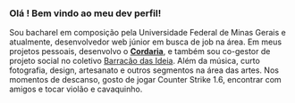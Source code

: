 ### Olá ! Bem vindo ao meu dev  perfil!
Sou bacharel em composição pela Universidade Federal de Minas Gerais e atualmente, desenvolvedor web júnior em busca de job na área. Em meus projetos pessoais, desenvolvo o [**Cordaria**](https://cordaria.com.br), e também sou co-gestor de projeto social no coletivo [Barracão das Ideia](https://barracaodasideia.com.br).
Além da música, curto fotografia, design, artesanato e outros segmentos na área das artes. Nos momentos de descanso, gosto de jogar Counter Strike 1.6, encontrar com amigos e tocar violão e cavaquinho.
<!--
**lusacramento/lusacramento** is a ✨ _special_ ✨ repository because its `README.md` (this file) appears on your GitHub profile.

Here are some ideas to get you started
